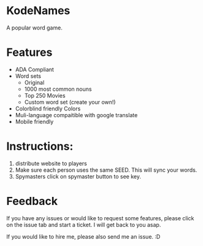 # KodeNames
A popular word game.

# Features
* ADA Compliant
* Word sets
  * Original
  * 1000 most common nouns
  * Top 250 Movies
  * Custom word set (create your own!)
* Colorblind friendly Colors
* Muli-language compaitible with google translate
* Mobile friendly

# Instructions:
1. distribute website to players
2. Make sure each person uses the same SEED. This will sync your words.
3. Spymasters click on spymaster button to see key. 

# Feedback
If you have any issues or would like to request some features, please click on the issue tab and start a ticket. I will get back to you asap.

If you would like to hire me, please also send me an issue. :D 
